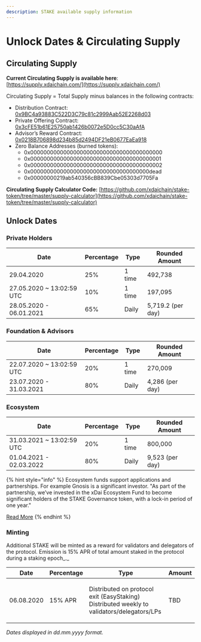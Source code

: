 ```yaml
---
description: STAKE available supply information
---
```


# Unlock Dates & Circulating Supply

## Circulating Supply

**Current Circulating Supply is available here**: [https://supply.xdaichain.com/](https://supply.xdaichain.com/)

Circulating Supply = Total Supply minus balances in the following contracts:

* Distribution Contract: [0x9BC4a93883C522D3C79c81c2999Aab52E2268d03](https://etherscan.io/address/0x9bc4a93883c522d3c79c81c2999aab52e2268d03)
* Private Offering Contract: [0x3cFE51b61E25750ab1426b0072e5D0cc5C30aAfA](https://etherscan.io/address/0x3cFE51b61E25750ab1426b0072e5D0cc5C30aAfA)
* Advisor’s Reward Contract: [0x0218B706898d234b85d2494DF21eB0677EaEa918](https://etherscan.io/address/0x0218b706898d234b85d2494df21eb0677eaea918)
* Zero Balance Addresses (burned tokens):
  * 0x0000000000000000000000000000000000000000
  * 0x0000000000000000000000000000000000000001
  * 0x0000000000000000000000000000000000000002
  * 0x000000000000000000000000000000000000dead
  * 0x00000000219ab540356cBB839Cbe05303d7705Fa

**Circulating Supply Calculator Code:** [https://github.com/xdaichain/stake-token/tree/master/supply-calculator](https://github.com/xdaichain/stake-token/tree/master/supply-calculator)

## Unlock Dates

### Private Holders

| Date                       | Percentage | Type   | Rounded Amount    |
| -------------------------- | ---------- | ------ | ----------------- |
| 29.04.2020                 | 25%        | 1 time | 492,738           |
| 27.05.2020 \~ 13:02:59 UTC | 10%        | 1 time | 197,095           |
| 28.05.2020 - 06.01.2021    | 65%        | Daily  | 5,719.2 (per day) |

### Foundation & Advisors

| Date                       | Percentage | Type   | Rounded Amount  |
| -------------------------- | ---------- | ------ | --------------- |
| 22.07.2020 \~ 13:02:59 UTC | 20%        | 1 time | 270,009         |
| 23.07.2020 - 31.03.2021    | 80%        | Daily  | 4,286 (per day) |

### Ecosystem

| Date                       | Percentage | Type   | Rounded Amount  |
| -------------------------- | ---------- | ------ | --------------- |
| 31.03.2021 \~ 13:02:59 UTC | 20%        | 1 time | 800,000         |
| 01.04.2021 - 02.03.2022    | 80%        | Daily  | 9,523 (per day) |

{% hint style="info" %}
Ecosystem funds support applications and partnerships.  For example Gnosis is a significant investor.  "As part of the partnership, we’ve invested in the xDai Ecosystem Fund to become significant holders of the STAKE Governance token, with a lock-in period of one year." &#x20;

[Read More](https://blog.gnosis.pm/gnosis-protocol-and-xdai-partnership-1de0e48fb14b)
{% endhint %}

### Minting

Additional STAKE will be minted as a reward for validators and delegators of the protocol. Emission is 15% APR of total amount staked in the protocol during a staking epoch_._

| Date       | Percentage | Type                                                                                                 | Amount |
| ---------- | ---------- | ---------------------------------------------------------------------------------------------------- | ------ |
| 06.08.2020 | 15% APR    | <p>Distributed on protocol exit (EasyStaking)<br>Distributed weekly to validators/delegators/LPs</p> | TBD    |

_Dates displayed in dd.mm.yyyy format._

